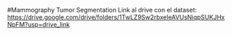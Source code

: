 #Mammography Tumor Segmentation
Link al drive con el dataset: https://drive.google.com/drive/folders/1TwLZ9Sw2rbxeleAVUsNiqpSUKJHxNpFM?usp=drive_link
